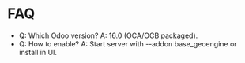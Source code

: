 # FAQ

- Q: Which Odoo version? A: 16.0 (OCA/OCB packaged).
- Q: How to enable? A: Start server with --addon base_geoengine or install in UI.
